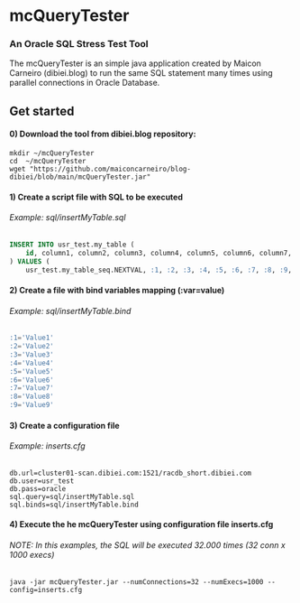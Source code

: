 # mcQueryTester
### An Oracle SQL Stress Test Tool
The mcQueryTester is an simple java application created by Maicon Carneiro (dibiei.blog) to run the same SQL statement many times using parallel connections in Oracle Database.

## Get started
#### 0) Download the tool from dibiei.blog repository:
``` shell
mkdir ~/mcQueryTester
cd  ~/mcQueryTester
wget "https://github.com/maiconcarneiro/blog-dibiei/blob/main/mcQueryTester.jar"
```

#### 1) Create a script file with SQL to be executed
###### Example: sql/insertMyTable.sql
``` sql
INSERT INTO usr_test.my_table (
    id, column1, column2, column3, column4, column5, column6, column7, column8, column9, column10
) VALUES (
    usr_test.my_table_seq.NEXTVAL, :1, :2, :3, :4, :5, :6, :7, :8, :9, RPAD('X', 4000, 'X')
```

#### 2) Create a file with bind variables mapping (:var=value)
###### Example: sql/insertMyTable.bind
``` sql
:1='Value1'
:2='Value2'
:3='Value3'
:4='Value4'
:5='Value5'
:6='Value6'
:7='Value7'
:8='Value8'
:9='Value9'
```

#### 3) Create a configuration file
###### Example: inserts.cfg
``` shell
db.url=cluster01-scan.dibiei.com:1521/racdb_short.dibiei.com
db.user=usr_test
db.pass=oracle
sql.query=sql/insertMyTable.sql
sql.binds=sql/insertMyTable.bind
```

#### 4) Execute the he mcQueryTester using configuration file inserts.cfg
###### NOTE: In this examples, the SQL will be executed 32.000 times (32 conn x 1000 execs)

```
java -jar mcQueryTester.jar --numConnections=32 --numExecs=1000 --config=inserts.cfg
```
